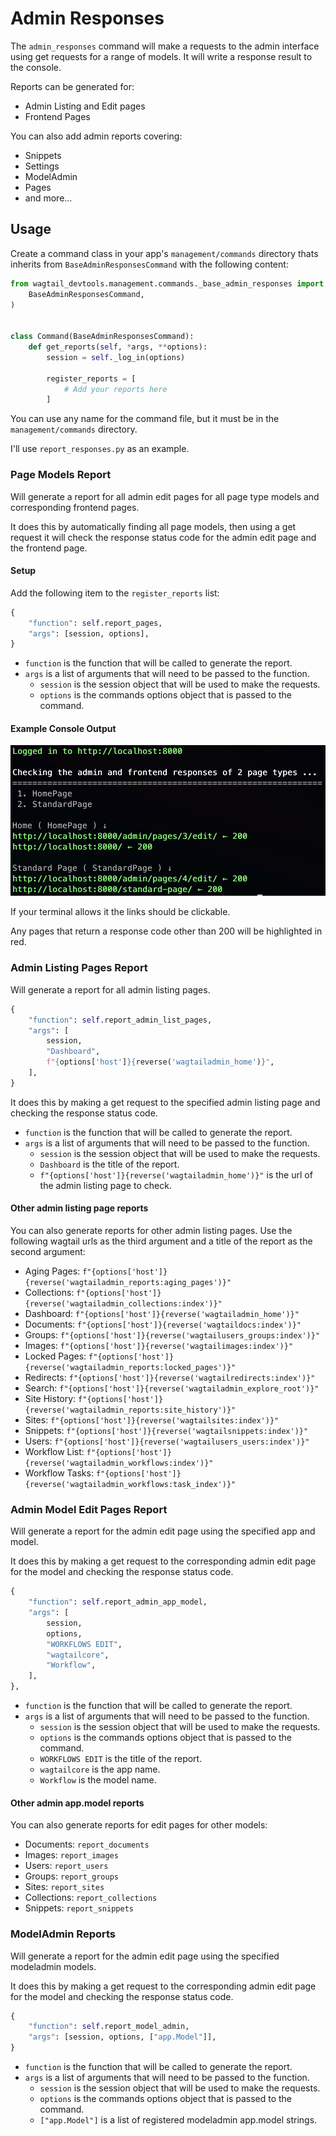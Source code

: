 # Admin Responses

The `admin_responses` command will make a requests to the admin interface using get requests for a range of models. It will write a response result to the console.

Reports can be generated for:

- Admin Listing and Edit pages
- Frontend Pages

You can also add admin reports covering:

- Snippets
- Settings
- ModelAdmin
- Pages
- and more...

## Usage

Create a command class in your app's `management/commands` directory thats inherits from `BaseAdminResponsesCommand` with the following content:

```python
from wagtail_devtools.management.commands._base_admin_responses import (
    BaseAdminResponsesCommand,
)


class Command(BaseAdminResponsesCommand):
    def get_reports(self, *args, **options):
        session = self._log_in(options)

        register_reports = [
            # Add your reports here
        ]
```

You can use any name for the command file, but it must be in the `management/commands` directory.

I'll use `report_responses.py` as an example.

### Page Models Report

Will generate a report for all admin edit pages for all page type models and corresponding frontend pages.

It does this by automatically finding all page models, then using a get request it will check the response status code for the admin edit page and the frontend page.

#### Setup

Add the following item to the `register_reports` list:

```python
{
    "function": self.report_pages,
    "args": [session, options],
}
```

- `function` is the function that will be called to generate the report.
- `args` is a list of arguments that will need to be passed to the function.
  - `session` is the session object that will be used to make the requests.
  - `options` is the commands options object that is passed to the command.

#### Example Console Output

![Page Model Report](./assets/pages-output.jpg)

If your terminal allows it the links should be clickable.

Any pages that return a response code other than 200 will be highlighted in red.

### Admin Listing Pages Report

Will generate a report for all admin listing pages.

```python
{
    "function": self.report_admin_list_pages,
    "args": [
        session,
        "Dashboard",
        f"{options['host']}{reverse('wagtailadmin_home')}",
    ],
}
```

It does this by making a get request to the specified admin listing page and checking the response status code.

- `function` is the function that will be called to generate the report.
- `args` is a list of arguments that will need to be passed to the function.
  - `session` is the session object that will be used to make the requests.
  - `Dashboard` is the title of the report.
  - `f"{options['host']}{reverse('wagtailadmin_home')}"` is the url of the admin listing page to check.

#### Other admin listing page reports

You can also generate reports for other admin listing pages. Use the following wagtail urls as the third argument and a title of the report as the second argument:

- Aging Pages: `f"{options['host']}{reverse('wagtailadmin_reports:aging_pages')}"`
- Collections: `f"{options['host']}{reverse('wagtailadmin_collections:index')}"`
- Dashboard: `f"{options['host']}{reverse('wagtailadmin_home')}"`
- Documents: `f"{options['host']}{reverse('wagtaildocs:index')}"`
- Groups: `f"{options['host']}{reverse('wagtailusers_groups:index')}"`
- Images: `f"{options['host']}{reverse('wagtailimages:index')}"`
- Locked Pages: `f"{options['host']}{reverse('wagtailadmin_reports:locked_pages')}"`
- Redirects: `f"{options['host']}{reverse('wagtailredirects:index')}"`
- Search: `f"{options['host']}{reverse('wagtailadmin_explore_root')}"`
- Site History: `f"{options['host']}{reverse('wagtailadmin_reports:site_history')}"`
- Sites: `f"{options['host']}{reverse('wagtailsites:index')}"`
- Snippets: `f"{options['host']}{reverse('wagtailsnippets:index')}"`
- Users: `f"{options['host']}{reverse('wagtailusers_users:index')}"`
- Workflow List: `f"{options['host']}{reverse('wagtailadmin_workflows:index')}"`
- Workflow Tasks: `f"{options['host']}{reverse('wagtailadmin_workflows:task_index')}"`

### Admin Model Edit Pages Report

Will generate a report for the admin edit page using the specified app and model.

It does this by making a get request to the corresponding admin edit page for the model and checking the response status code.

```python
{
    "function": self.report_admin_app_model,
    "args": [
        session,
        options,
        "WORKFLOWS EDIT",
        "wagtailcore",
        "Workflow",
    ],
},
```

- `function` is the function that will be called to generate the report.
- `args` is a list of arguments that will need to be passed to the function.
  - `session` is the session object that will be used to make the requests.
  - `options` is the commands options object that is passed to the command.
  - `WORKFLOWS EDIT` is the title of the report.
  - `wagtailcore` is the app name.
  - `Workflow` is the model name.

#### Other admin app.model reports

You can also generate reports for edit pages for other models:

- Documents: `report_documents`
- Images: `report_images`
- Users: `report_users`
- Groups: `report_groups`
- Sites: `report_sites`
- Collections: `report_collections`
- Snippets: `report_snippets`


### ModelAdmin Reports

Will generate a report for the admin edit page using the specified modeladmin models.

It does this by making a get request to the corresponding admin edit page for the model and checking the response status code.

```python
{
    "function": self.report_model_admin,
    "args": [session, options, ["app.Model"]],
}
```

- `function` is the function that will be called to generate the report.
- `args` is a list of arguments that will need to be passed to the function.
  - `session` is the session object that will be used to make the requests.
  - `options` is the commands options object that is passed to the command.
  - `["app.Model"]` is a list of registered modeladmin app.model strings.
